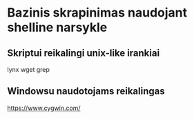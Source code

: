 # Bazinis skrapinimas naudojant shelline narsykle





## Skriptui reikalingi unix-like irankiai
lynx
wget
grep

## Windowsu naudotojams reikalingas
https://www.cygwin.com/
